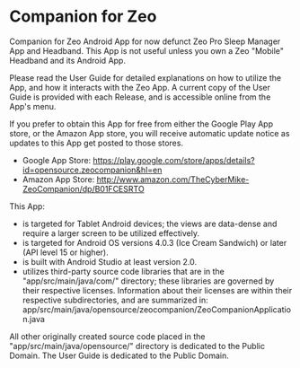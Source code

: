 # Companion for Zeo
Companion for Zeo Android App for now defunct Zeo Pro Sleep Manager App and Headband.  This App is not useful unless you own a Zeo "Mobile" Headband and its Android App.

Please read the User Guide for detailed explanations on how to utilize the App, and how it interacts with the Zeo App.
A current copy of the User Guide is provided with each Release, and is accessible online from the App's menu.

If you prefer to obtain this App for free from either the Google Play App store, or the Amazon App store, you will receive automatic update notice as updates to this App get posted to those stores.
- Google App Store:  https://play.google.com/store/apps/details?id=opensource.zeocompanion&hl=en
- Amazon App Store:  http://www.amazon.com/TheCyberMike-ZeoCompanion/dp/B01FCESRTO

This App:
- is targeted for Tablet Android devices; the views are data-dense and require a larger screen to be utilized effectively.
- is targeted for Android OS versions 4.0.3 (Ice Cream Sandwich) or later (API level 15 or higher).
- is built with Android Studio at least version 2.0.
- utilizes third-party source code libraries that are in the "app/src/main/java/com/" directory; these libraries are governed by their respective licenses.
        Information about their licenses are within their respective subdirectories, and are summarized in:
        app/src/main/java/opensource/zeocompanion/ZeoCompanionApplication.java

All other originally created source code placed in the "app/src/main/java/opensource/" directory is dedicated to the Public Domain.
The User Guide is dedicated to the Public Domain.
